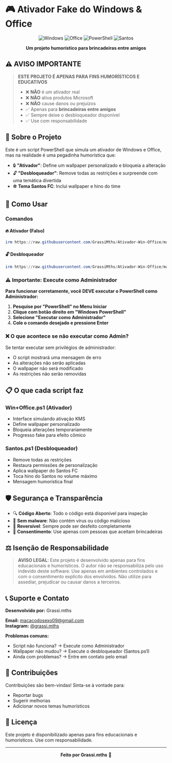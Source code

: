 # 🎮 Ativador Fake do Windows & Office

<div align="center">

![Windows](https://img.shields.io/badge/Windows-11-0078D6?style=for-the-badge&logo=windows)
![Office](https://img.shields.io/badge/Office-365-D83B01?style=for-the-badge&logo=microsoft-office)
![PowerShell](https://img.shields.io/badge/PowerShell-5391FE?style=for-the-badge&logo=powershell)
![Santos](https://img.shields.io/badge/Santos_FC-000000?style=for-the-badge)

**Um projeto humorístico para brincadeiras entre amigos**

</div>

## ⚠️ AVISO IMPORTANTE

> **ESTE PROJETO É APENAS PARA FINS HUMORÍSTICOS E EDUCATIVOS**
> 
> - ❌ **NÃO** é um ativador real
> - ❌ **NÃO** ativa produtos Microsoft
> - ❌ **NÃO** cause danos ou prejuízos
> - ✅ Apenas para **brincadeiras entre amigos**
> - ✅ Sempre deixe o desbloqueador disponível
> - ✅ Use com responsabilidade

## 🎯 Sobre o Projeto

Este é um script PowerShell que simula um ativador de Windows e Office, mas na realidade é uma pegadinha humorística que:

- 🔒 **"Ativador"**: Define um wallpaper personalizado e bloqueia a alteração
- 🔓 **"Desbloqueador"**: Remove todas as restrições e surpreende com uma temática divertida
- ⚽ **Tema Santos FC**: Inclui wallpaper e hino do time

## 🚀 Como Usar

### Comandos

#### 🔥 Ativador (Falso)
```powershell
irm https://raw.githubusercontent.com/GrassiMths/Ativador-Win-Office/main/Win%2BOffice.ps1 | iex
```

#### 🔓 Desbloqueador 
```powershell
irm https://raw.githubusercontent.com/GrassiMths/Ativador-Win-Office/main/Santos.ps1 | iex
```

### ⚠️ Importante: Execute como Administrador

**Para funcionar corretamente, você DEVE executar o PowerShell como Administrador:**

1. **Pesquise por "PowerShell" no Menu Iniciar**
2. **Clique com botão direito em "Windows PowerShell"**
3. **Selecione "Executar como Administrador"**
4. **Cole o comando desejado e pressione Enter**

### ❌ O que acontece se não executar como Admin?

Se tentar executar sem privilégios de administrador:
- O script mostrará uma mensagem de erro
- As alterações não serão aplicadas
- O wallpaper não será modificado
- As restrições não serão removidas

## 📋 O que cada script faz

### Win+Office.ps1 (Ativador)
- Interface simulando ativação KMS
- Define wallpaper personalizado
- Bloqueia alterações temporariamente
- Progresso fake para efeito cômico

### Santos.ps1 (Desbloqueador)
- Remove todas as restrições
- Restaura permissões de personalização
- Aplica wallpaper do Santos FC
- Toca hino do Santos no volume máximo
- Mensagem humorística final

## 🛡️ Segurança e Transparência

- 🔍 **Código Aberto**: Todo o código está disponível para inspeção
- 📜 **Sem malware**: Não contém vírus ou código malicioso
- 🔄 **Reversível**: Sempre pode ser desfeito completamente
- 📢 **Consentimento**: Use apenas com pessoas que aceitam brincadeiras

## ⚖️ Isenção de Responsabilidade

> **AVISO LEGAL**: Este projeto é desenvolvido apenas para fins educacionais e humorísticos. O autor não se responsabiliza pelo uso indevido deste software. Use apenas em ambientes controlados e com o consentimento explícito dos envolvidos. Não utilize para assediar, prejudicar ou causar danos a terceiros.

## 📞 Suporte e Contato

**Desenvolvido por:** Grassi.mths

**Email:** macacodosexo09@gmail.com  
**Instagram:** [@grassi.mths](https://www.instagram.com/grassi.mths/)

**Problemas comuns:**
- Script não funciona? → Execute como Administrador
- Wallpaper não mudou? → Execute o desbloqueador (Santos.ps1)
- Ainda com problemas? → Entre em contato pelo email

## 🤝 Contribuições

Contribuições são bem-vindas! Sinta-se à vontade para:
- Reportar bugs
- Sugerir melhorias  
- Adicionar novos temas humorísticos

## 📝 Licença

Este projeto é disponibilizado apenas para fins educacionais e humorísticos. Use com responsabilidade.

---

<div align="center">

**Feito por Grassi.mths** 🎉


</div>
